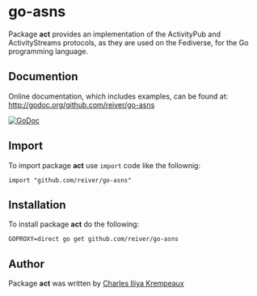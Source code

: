 # go-asns

Package **act** provides an implementation of the ActivityPub and ActivityStreams protocols, as they are used on the Fediverse, for the Go programming language.

## Documention

Online documentation, which includes examples, can be found at: http://godoc.org/github.com/reiver/go-asns

[![GoDoc](https://godoc.org/github.com/reiver/go-asns?status.svg)](https://godoc.org/github.com/reiver/go-asns)

## Import

To import package **act** use `import` code like the follownig:
```
import "github.com/reiver/go-asns"
```

## Installation

To install package **act** do the following:
```
GOPROXY=direct go get github.com/reiver/go-asns
```

## Author

Package **act** was written by [Charles Iliya Krempeaux](http://reiver.link)
